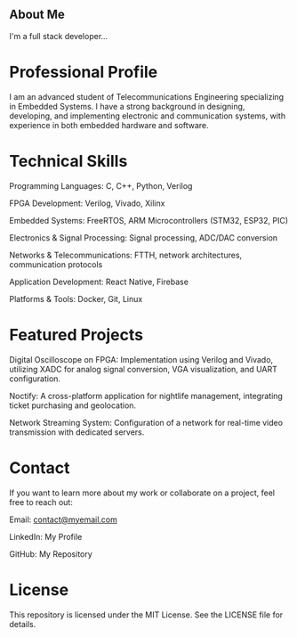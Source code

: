 ##  About Me
I'm a full stack developer...

# Professional Profile

I am an advanced student of Telecommunications Engineering specializing in Embedded Systems. I have a strong background in designing, developing, and implementing electronic and communication systems, with experience in both embedded hardware and software.

# Technical Skills

Programming Languages: C, C++, Python, Verilog

FPGA Development: Verilog, Vivado, Xilinx

Embedded Systems: FreeRTOS, ARM Microcontrollers (STM32, ESP32, PIC)

Electronics & Signal Processing: Signal processing, ADC/DAC conversion

Networks & Telecommunications: FTTH, network architectures, communication protocols

Application Development: React Native, Firebase

Platforms & Tools: Docker, Git, Linux

# Featured Projects

Digital Oscilloscope on FPGA: Implementation using Verilog and Vivado, utilizing XADC for analog signal conversion, VGA visualization, and UART configuration.

Noctify: A cross-platform application for nightlife management, integrating ticket purchasing and geolocation.

Network Streaming System: Configuration of a network for real-time video transmission with dedicated servers.

# Contact

If you want to learn more about my work or collaborate on a project, feel free to reach out:

Email: contact@myemail.com

LinkedIn: My Profile

GitHub: My Repository

# License

This repository is licensed under the MIT License. See the LICENSE file for details.



